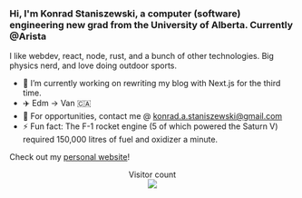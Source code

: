 ### Hi, I'm Konrad Staniszewski, a computer (software) engineering new grad from the University of Alberta. Currently @Arista

I like webdev, react, node, rust, and a bunch of other technologies. Big physics nerd, and love doing outdoor sports.

- 🔭 I’m currently working on rewriting my blog with Next.js for the third time.
- :airplane: Edm -> Van 🇨🇦
- 🤔 For opportunities, contact me @ konrad.a.staniszewski@gmail.com
- ⚡ Fun fact: The F-1 rocket engine (5 of which powered the Saturn V) required 150,000 litres of fuel and oxidizer a minute.

Check out my [personal website](https://konradstaniszewski.com/)!

<p align="center"> 
  Visitor count<br>
  <img src="https://profile-counter.glitch.me/konradstanski/count.svg" />
</p>
